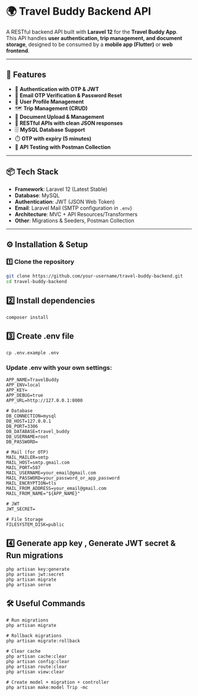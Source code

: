 # 🌍 Travel Buddy Backend API

A RESTful backend API built with **Laravel 12** for the **Travel Buddy App**.  
This API handles **user authentication, trip management, and document storage**, designed to be consumed by a **mobile app (Flutter)** or **web frontend**.

---

## 🚀 Features
- 🔑 **Authentication with OTP & JWT**
- 📧 **Email OTP Verification & Password Reset**
- 👤 **User Profile Management**
- 🗺️ **Trip Management (CRUD)**
- 📂 **Document Upload & Management**
- 📡 **RESTful APIs with clean JSON responses**
- 🗄️ **MySQL Database Support**
- ⏱️ **OTP with expiry (5 minutes)**
- 🧪 **API Testing with Postman Collection**

---

## 📦 Tech Stack
- **Framework**: Laravel 12 (Latest Stable)
- **Database**: MySQL
- **Authentication**: JWT (JSON Web Token)
- **Email**: Laravel Mail (SMTP configuration in `.env`)
- **Architecture**: MVC + API Resources/Transformers
- **Other**: Migrations & Seeders, Postman Collection

---

## ⚙️ Installation & Setup

### 1️⃣ Clone the repository
```bash
git clone https://github.com/your-username/travel-buddy-backend.git
cd travel-buddy-backend
```
##  2️⃣ Install dependencies
```
composer install
```
## 3️⃣ Create .env file
```
cp .env.example .env
```

###  Update .env with your own settings:
```
APP_NAME=TravelBuddy
APP_ENV=local
APP_KEY=
APP_DEBUG=true
APP_URL=http://127.0.0.1:8000

# Database
DB_CONNECTION=mysql
DB_HOST=127.0.0.1
DB_PORT=3306
DB_DATABASE=travel_buddy
DB_USERNAME=root
DB_PASSWORD=

# Mail (for OTP)
MAIL_MAILER=smtp
MAIL_HOST=smtp.gmail.com
MAIL_PORT=587
MAIL_USERNAME=your_email@gmail.com
MAIL_PASSWORD=your_password_or_app_password
MAIL_ENCRYPTION=tls
MAIL_FROM_ADDRESS=your_email@gmail.com
MAIL_FROM_NAME="${APP_NAME}"

# JWT
JWT_SECRET=

# File Storage
FILESYSTEM_DISK=public
```

## 4️⃣ Generate app key , Generate JWT secret & Run migrations
```
php artisan key:generate
php artisan jwt:secret
php artisan migrate
php artisan serve
```
## 🛠️ Useful Commands
```
# Run migrations
php artisan migrate

# Rollback migrations
php artisan migrate:rollback

# Clear cache
php artisan cache:clear
php artisan config:clear
php artisan route:clear
php artisan view:clear

# Create model + migration + controller
php artisan make:model Trip -mc
```
